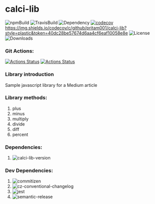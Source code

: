 # calci-lib
![npmBuild](https://img.shields.io/npm/v/calci-lib?label=Release%20&style=plastic)
![TravisBuild](https://img.shields.io/travis/com/pritam001/calci-lib?label=Travis%20Build&style=plastic)
![Dependency](https://img.shields.io/librariesio/release/npm/calci-lib?label=Dependency&style=plastic)
[![codecov](https://codecov.io/gh/pritam001/calci-lib/branch/master/graph/badge.svg)](https://codecov.io/gh/pritam001/calci-lib)
https://img.shields.io/codecov/c/github/pritam001/calci-lib?style=plastic&token=40dc28be57674d6aa4cf6eaf10058e8e
![License](https://img.shields.io/npm/l/calci-lib?style=plastic&label=License)
![Downloads](https://img.shields.io/npm/dm/calci-lib?label=Downloads&style=plastic)

### Git Actions:
[![Actions Status](https://github.com/pritam001/calci-lib/workflows/Greetings/badge.svg)](https://github.com/pritam001/calci-lib/actions?query=workflow%3AGreetings)
[![Actions Status](https://github.com/pritam001/calci-lib/workflows/Labeler/badge.svg)](https://github.com/pritam001/calci-lib/actions?query=workflow%3ALabeler)

### Library introduction
Sample javascript library for a Medium article


### Library methods:
1. plus
2. minus
3. multiply
4. divide
5. diff
6. percent

### Dependencies:

1. ![calci-lib-version](https://img.shields.io/npm/dependency-version/calci-lib/calc-percent)

### Dev Dependencies:

1. ![commitizen](https://img.shields.io/npm/dependency-version/calci-lib/dev/commitizen)
2. ![cz-conventional-changelog](https://img.shields.io/npm/dependency-version/calci-lib/dev/cz-conventional-changelog)
3. ![jest](https://img.shields.io/npm/dependency-version/calci-lib/dev/jest)
4. ![semantic-release](https://img.shields.io/npm/dependency-version/calci-lib/dev/semantic-release)



